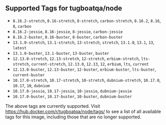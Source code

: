 ## Supported Tags for tugboatqa/node

* `8.16.2-stretch`, `8.16-stretch`, `8-stretch`, `carbon-stretch`, `8.16.2`, `8.16`, `8`, `carbon`
* `8.16.2-jessie`, `8.16-jessie`, `8-jessie`, `carbon-jessie`
* `8.16.2-buster`, `8.16-buster`, `8-buster`, `carbon-buster`
* `13.1.0-stretch`, `13.1-stretch`, `13-stretch`, `stretch`, `13.1.0`, `13.1`, `13`, `latest`
* `13.1.0-buster`, `13.1-buster`, `13-buster`, `buster`
* `12.13.0-stretch`, `12.13-stretch`, `12-stretch`, `erbium-stretch`, `lts-stretch`, `current-stretch`, `12.13.0`, `12.13`, `12`, `erbium`, `lts`, `current`
* `12.13.0-buster`, `12.13-buster`, `12-buster`, `erbium-buster`, `lts-buster`, `current-buster`
* `10.17.0-stretch`, `10.17-stretch`, `10-stretch`, `dubnium-stretch`, `10.17.0`, `10.17`, `10`, `dubnium`
* `10.17.0-jessie`, `10.17-jessie`, `10-jessie`, `dubnium-jessie`
* `10.17.0-buster`, `10.17-buster`, `10-buster`, `dubnium-buster`

The above tags are currently supported. Visit https://hub.docker.com/r/tugboatqa/node/tags/ to see a list of all available tags for this image, including those that are no longer supported.
